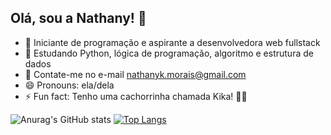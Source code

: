 ## Olá, sou a Nathany! 👋

- 🔭 Iniciante de programação e aspirante a desenvolvedora web fullstack
- 🌱 Estudando Python, lógica de programação, algoritmo e estrutura de dados
- 👯 Contate-me no e-mail nathanyk.morais@gmail.com
- 😄 Pronouns: ela/dela
- ⚡ Fun fact: Tenho uma cachorrinha chamada Kika! 🐶😍

![Anurag's GitHub stats](https://github-readme-stats.vercel.app/api?username=nathanymorais&show_icons=true&theme=dark)
[![Top Langs](https://github-readme-stats.vercel.app/api/top-langs/?username=nathanymorais&layout=donut&show_icons=true&theme=dark)](https://github.com/anuraghazra/github-readme-stats)
